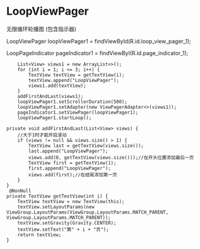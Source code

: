# LoopViewPager
无限循环轮播图 (包含指示器)

LoopViewPager loopViewPager1 =  findViewById(R.id.loop_view_pager_1);

LoopPageIndicator pageIndicator1 = findViewByI(R.id.page_indicator_1);

        List<View> views1 = new ArrayList<>();
        for (int i = 1; i <= 3; i++) {
            TextView textView = getTextView(i);
            textView.append("LoopViewPager");
            views1.add(textView);
        }
        addFirstAndLast(views1);
        loopViewPager1.setScrollerDuration(500);
        loopViewPager1.setAdapter(new ViewPagerAdapter<>(views1));
        pageIndicator1.setViewPager(loopViewPager1);
        loopViewPager1.startLoop();

    private void addFirstAndLast(List<View> views) {
        //大于1时才能开启滚动
        if (views != null && views.size() > 1) {
            TextView last = getTextView(views.size());
            last.append("LoopViewPager");
            views.add(0, getTextView(views.size()));//在开头位置添加最后一页
            TextView first = getTextView(1);
            first.append("LoopViewPager");
            views.add(first);//在结尾添加第一页
        }
    }
     @NonNull
    private TextView getTextView(int i) {
        TextView textView = new TextView(this);
        textView.setLayoutParams(new ViewGroup.LayoutParams(ViewGroup.LayoutParams.MATCH_PARENT, ViewGroup.LayoutParams.MATCH_PARENT));
        textView.setGravity(Gravity.CENTER);
        textView.setText("第" + i + "页");
        return textView;
    }
